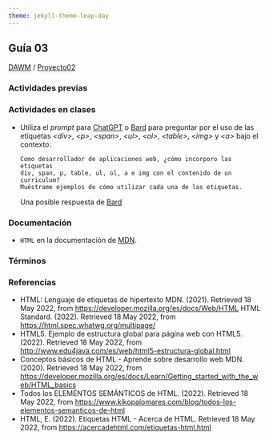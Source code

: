 ```yaml
---
theme: jekyll-theme-leap-day
---
```


## Guía 03

[DAWM](/DAWM/) / [Proyecto02](/DAWM/proyectos/2023/proyecto02)

### Actividades previas

### Actividades en clases

*  Utiliza el _prompt_ para [ChatGPT](https://chat.openai.com/) o [Bard](https://bard.google.com/) para preguntar por el uso de las etiquetas _&lt;div&gt;_, _&lt;p&gt;_, _&lt;span&gt;_, _&lt;ul&gt;_, _&lt;ol&gt;_, _&lt;table&gt;_, _&lt;img&gt;_ y _&lt;a&gt;_ bajo el contexto: 

	```
	Como desarrollador de aplicaciones web, ¿cómo incorporo las etiquetas 
	div, span, p, table, ul, ol, a e img con el contenido de un curriculum? 
	Muéstrame ejemplos de cómo utilizar cada una de las etiquetas.
	```

	Una posible respuesta de [Bard](bard/guia03-bard04.pdf)

### Documentación

* `HTML` en la documentación de [MDN](https://developer.mozilla.org/es/docs/Web/HTML).

### Términos



### Referencias

* HTML: Lenguaje de etiquetas de hipertexto MDN. (2021). Retrieved 18 May 2022, from https://developer.mozilla.org/es/docs/Web/HTML
HTML Standard. (2022). Retrieved 18 May 2022, from https://html.spec.whatwg.org/multipage/
* HTML5. Ejemplo de estructura global para página web con HTML5. (2022). Retrieved 18 May 2022, from http://www.edu4java.com/es/web/html5-estructura-global.html
* Conceptos básicos de HTML - Aprende sobre desarrollo web MDN. (2020). Retrieved 18 May 2022, from https://developer.mozilla.org/es/docs/Learn/Getting_started_with_the_web/HTML_basics
* Todos los ELEMENTOS SEMÁNTICOS de HTML. (2022). Retrieved 18 May 2022, from https://www.kikopalomares.com/blog/todos-los-elementos-semanticos-de-html
* HTML, E. (2022). Etiquetas HTML - Acerca de HTML. Retrieved 18 May 2022, from https://acercadehtml.com/etiquetas-html.html